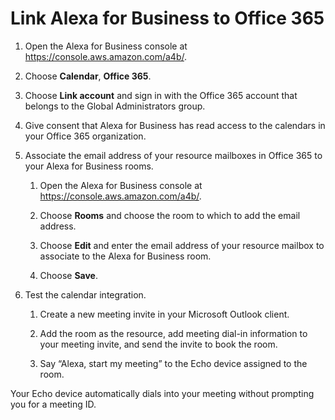 # Link Alexa for Business to Office 365<a name="office"></a>

1. Open the Alexa for Business console at [https://console\.aws\.amazon\.com/a4b/](https://console.aws.amazon.com/a4b/)\.

1. Choose **Calendar**, **Office 365**\.

1. Choose **Link account** and sign in with the Office 365 account that belongs to the Global Administrators group\.

1. Give consent that Alexa for Business has read access to the calendars in your Office 365 organization\.

1. Associate the email address of your resource mailboxes in Office 365 to your Alexa for Business rooms\.

   1. Open the Alexa for Business console at [https://console\.aws\.amazon\.com/a4b/](https://console.aws.amazon.com/a4b/)\.

   1. Choose **Rooms** and choose the room to which to add the email address\.

   1. Choose **Edit** and enter the email address of your resource mailbox to associate to the Alexa for Business room\.

   1. Choose **Save**\.

1. Test the calendar integration\.

   1. Create a new meeting invite in your Microsoft Outlook client\.

   1. Add the room as the resource, add meeting dial\-in information to your meeting invite, and send the invite to book the room\.

   1. Say “Alexa, start my meeting” to the Echo device assigned to the room\.

Your Echo device automatically dials into your meeting without prompting you for a meeting ID\.